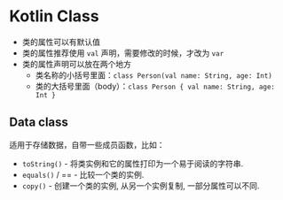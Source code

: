 # Kotlin Class

- 类的属性可以有默认值
- 类的属性推荐使用 `val` 声明，需要修改的时候，才改为 `var`
- 类的属性声明可以放在两个地方
    - 类名称的小括号里面：`class Person(val name: String, age: Int)`
    - 类的大括号里面（body）：`class Person { val name: String, age: Int }`

## Data class

适用于存储数据，自带一些成员函数，比如：

- `toString()` - 将类实例和它的属性打印为一个易于阅读的字符串.
- `equals()` / == - 比较一个类的实例.
- `copy()` - 创建一个类的实例, 从另一个实例复制, 一部分属性可以不同.